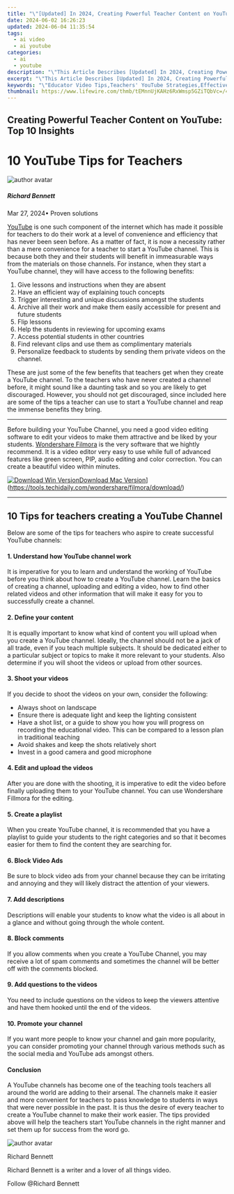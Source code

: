```yaml
---
title: "\"[Updated] In 2024, Creating Powerful Teacher Content on YouTube  Top 10 Insights\""
date: 2024-06-02 16:26:23
updated: 2024-06-04 11:35:54
tags:
  - ai video
  - ai youtube
categories:
  - ai
  - youtube
description: "\"This Article Describes [Updated] In 2024, Creating Powerful Teacher Content on YouTube: Top 10 Insights\""
excerpt: "\"This Article Describes [Updated] In 2024, Creating Powerful Teacher Content on YouTube: Top 10 Insights\""
keywords: "\"Educator Video Tips,Teachers' YouTube Strategies,Effective Teaching Online,Teacher Engaging Content,Learner-Centered Education,Interactive Learning Videos,Top Teacher Insights\""
thumbnail: https://www.lifewire.com/thmb/tEMnnUjKAHz6RxWmsp5GZiTQbVc=/400x300/filters:no_upscale():max_bytes(150000):strip_icc()/using-amazon-alexa-app-for-echo-dot-3rd-generation_t20_YELgBm-03cb8e88e0644a5a949e0ef9e69cfde7.jpg
---
```


## Creating Powerful Teacher Content on YouTube: Top 10 Insights

# 10 YouTube Tips for Teachers

![author avatar](https://images.wondershare.com/filmora/article-images/richard-bennett.jpg)

##### Richard Bennett

 Mar 27, 2024• Proven solutions

[YouTube](https://tools.techidaily.com/wondershare/filmora/download/) is one such component of the internet which has made it possible for teachers to do their work at a level of convenience and efficiency that has never been seen before. As a matter of fact, it is now a necessity rather than a mere convenience for a teacher to start a YouTube channel. This is because both they and their students will benefit in immeasurable ways from the materials on those channels. For instance, when they start a YouTube channel, they will have access to the following benefits:

1. Give lessons and instructions when they are absent
2. Have an efficient way of explaining touch concepts
3. Trigger interesting and unique discussions amongst the students
4. Archive all their work and make them easily accessible for present and future students
5. Flip lessons
6. Help the students in reviewing for upcoming exams
7. Access potential students in other countries
8. Find relevant clips and use them as complimentary materials
9. Personalize feedback to students by sending them private videos on the channel.
  
 These are just some of the few benefits that teachers get when they create a YouTube channel. To the teachers who have never created a channel before, it might sound like a daunting task and so you are likely to get discouraged. However, you should not get discouraged, since included here are some of the tips a teacher can use to start a YouTube channel and reap the immense benefits they bring.

---

 Before building your YouTube Channel, you need a good video editing software to edit your videos to make them attractive and be liked by your students. [Wondershare Filmora](https://tools.techidaily.com/wondershare/filmora/download/) is the very software that we hightly recommend. It is a video editor very easy to use while full of advanced features like green screen, PIP, audio editing and color correction. You can create a beautiful video within minutes.

[![Download Win Version](https://images.wondershare.com/filmora/guide/download-btn-win.jpg)](https://tools.techidaily.com/wondershare/filmora/download/)[Download Mac Version](https://images.wondershare.com/filmora/guide/download-btn-mac.jpg)](https://tools.techidaily.com/wondershare/filmora/download/)

---

## 10 Tips for teachers creating a YouTube Channel

 Below are some of the tips for teachers who aspire to create successful YouTube channels:

#### 1\. Understand how YouTube channel work

 It is imperative for you to learn and understand the working of YouTube before you think about how to create a YouTube channel. Learn the basics of creating a channel, uploading and editing a video, how to find other related videos and other information that will make it easy for you to successfully create a channel.

#### 2\. Define your content

 It is equally important to know what kind of content you will upload when you create a YouTube channel. Ideally, the channel should not be a jack of all trade, even if you teach multiple subjects. It should be dedicated either to a particular subject or topics to make it more relevant to your students. Also determine if you will shoot the videos or upload from other sources.

#### 3\. Shoot your videos

 If you decide to shoot the videos on your own, consider the following:

* Always shoot on landscape
* Ensure there is adequate light and keep the lighting consistent
* Have a shot list, or a guide to show you how you will progress on recording the educational video. This can be compared to a lesson plan in traditional teaching
* Avoid shakes and keep the shots relatively short
* Invest in a good camera and good microphone

#### 4\. Edit and upload the videos

 After you are done with the shooting, it is imperative to edit the video before finally uploading them to your YouTube channel. You can use Wondershare Fillmora for the editing.

#### 5\. Create a playlist

 When you create YouTube channel, it is recommended that you have a playlist to guide your students to the right categories and so that it becomes easier for them to find the content they are searching for.

#### 6\. Block Video Ads

 Be sure to block video ads from your channel because they can be irritating and annoying and they will likely distract the attention of your viewers.

#### 7\. Add descriptions

 Descriptions will enable your students to know what the video is all about in a glance and without going through the whole content.

#### 8\. Block comments

 If you allow comments when you create a YouTube Channel, you may receive a lot of spam comments and sometimes the channel will be better off with the comments blocked.

#### 9\. Add questions to the videos

 You need to include questions on the videos to keep the viewers attentive and have them hooked until the end of the videos.

#### 10\. Promote your channel

 If you want more people to know your channel and gain more popularity, you can consider promoting your channel through various methods such as the social media and YouTube ads amongst others.

#### Conclusion

 A YouTube channels has become one of the teaching tools teachers all around the world are adding to their arsenal. The channels make it easier and more convenient for teachers to pass knowledge to students in ways that were never possible in the past. It is thus the desire of every teacher to create a YouTube channel to make their work easier. The tips provided above will help the teachers start YouTube channels in the right manner and set them up for success from the word go.

![author avatar](https://images.wondershare.com/filmora/article-images/richard-bennett.jpg)

Richard Bennett

Richard Bennett is a writer and a lover of all things video.

Follow @Richard Bennett
